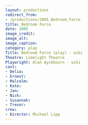```yaml
---
layout: productions
redirect_from:
- /productions/2005_Bedroom_Farce
title: Bedroom Farce
date: 2005
image_credit:
image_alt:
image_caption:
category: play
Title: Bedroom Farce (play) - wiki
Theatre: Limelight Theatre
Playwright: Alan Ayckbourn - wiki
cast:
- Delia:
- Ernest:
- Malcolm:
- Kate:
- Jan:
- Nick:
- Susannah:
- Trevor:
crew:
- Director: Michael Lipp
---
```

